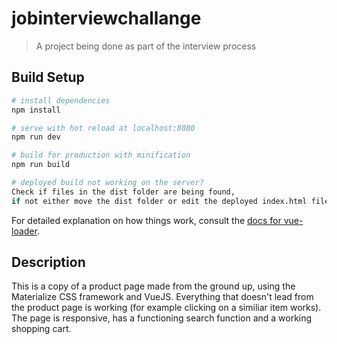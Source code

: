 # jobinterviewchallange

> A project being done as part of the interview process

## Build Setup

``` bash
# install dependencies
npm install

# serve with hot reload at localhost:8080
npm run dev

# build for production with minification
npm run build

# deployed build not working on the server?
Check if files in the dist folder are being found, 
if not either move the dist folder or edit the deployed index.html file
```
For detailed explanation on how things work, consult the [docs for vue-loader](http://vuejs.github.io/vue-loader).

## Description
This is a copy of a product page made from the ground up, using the Materialize CSS framework and VueJS. 
Everything that doesn't lead from the product page is working (for example clicking on a similiar item works).
The page is responsive, has a functioning search function and a working shopping cart.
